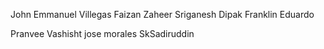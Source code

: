 John Emmanuel Villegas
Faizan Zaheer
Sriganesh
Dipak
Franklin Eduardo

Pranvee Vashisht
jose morales
SkSadiruddin

